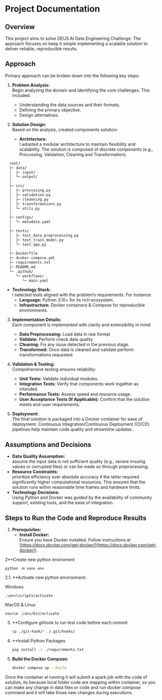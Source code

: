 # Project Documentation

## Overview

This project aims to solve DEUS.AI Data Engineering Challenge. The approach focuses on keep it simple implementing a scalable solution to deliver reliable, reproducible results.

## Approach

Primary approach can be broken down into the following key steps:

1. **Problem Analysis:**  
   Begin analyzing the domain and identifying the core challenges. This included:
   - Understanding the data sources and their formats.
   - Defining the primary objective.
   - Design alternatives.

2. **Solution Design:**  
   Based on the analysis, created components solution:
   - **Architecture:**  
     I adopted a modular architecture to maintain flexibility and scalability. The solution is composed of discrete components (e.g., Proccesing, Validation, Cleaning and Transformation).
  ```bash
    root/
    ├─ data/
    │  ├─ input/
    │  └─ output/
    │
    ├─ src/
    │  ├─ proccesing.py
    │  ├─ validation.py
    │  ├─ cleanning.py
    │  ├─ transformations.py
    │  └─ utils.py
    │
    ├─ configs/
    │  └─ metadata.yaml
    │
    ├─ tests/
    │  ├─ test_data_preprocessing.py
    │  ├─ test_train_model.py
    │  └─ test_app.py
    │
    ├─ Dockerfile
    ├─ dcoker-compose.yml
    ├─ requirements.txt
    ├─ README.md
    └─ .github/
       └─ workflows/
          └─ main.yaml
   ```   

  - **Technology Stack:**  
    I selected tools aligned with the problem’s requirements. For instance:
    - **Language:** Python 3.10+ for its rich ecosystem.
    - **Infrastructure:** Docker containers & Compose for reproducible environments.

3. **Implementation Details:**  
   Each component is implemented with clarity and extensibility in mind:
   - **Data Preprocessing:** Load data in raw format 
   - **Validate:** Perform check data quality
   - **Cleaning:** Fix any issue detected in the previous stage.  
   - **Transformed:** Once data is cleaned and validate perform transformations requested.   
  
4. **Validation & Testing:**  
   Comprehensive testing ensures reliability:
   - **Unit Tests:** Validate individual modules.  
   - **Integration Tests:** Verify that components work together as intended.  
   - **Performance Tests:** Assess speed and resource usage.  
   - **User Acceptance Tests (If Applicable):** Confirm that the solution meets end-user requirements.

5. **Deployment:**  
   The final solution is packaged into a Docker container for ease of deployment. Continuous Integration/Continuous Deployment (CI/CD) pipelines help maintain code quality and streamline updates.

## Assumptions and Decisions

- **Data Quality Assumption:**  
   assume the input data is not sufficient quality (e.g., severe missing values or corrupted files) or can be made so through preprocessing.
- **Resource Constraints:**  
  prioritize efficiency over absolute accuracy if the latter required significantly higher computational resources. This ensures that the solution runs within reasonable time frames and hardware limits.
- **Technology Decisions:**  
  Using Python and Docker was guided by the availability of community support, existing tools, and the ease of integration.

## Steps to Run the Code and Reproduce Results

1. **Prerequisites:**
   - **Install Docker:**  
     Ensure you have Docker installed. Follow instructions at [https://docs.docker.com/get-docker/](https://docs.docker.com/get-docker/).

2**Create new python enviroment 
  
    python -m venv env

2.1. **Activate new python environment: 

Windows

    .\env\scripts\activate

MacOS & Linux
    
    source ./env/bin/activate

3. **Configure githook to run test code before each commit 

    ```bash
    cp ./git-hook/* ./.git/hooks/
    ```

4. **Install Python Packages  
    ```bash 
   pip install -r ./requirements.txt
   ```

5. **Build the Docker Compose:**
   ```bash
   docker compose up --build
    ```
Once the container el running it will submit a spark job with the code of solution, its because local folder code are mapping within container, so you can make any change in data files or code and run docker compose command and it will take those new changes during executions. 

